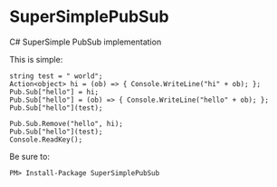 SuperSimplePubSub
=================

C# SuperSimple PubSub implementation

This is simple:

    string test = " world";
    Action<object> hi = (ob) => { Console.WriteLine("hi" + ob); };
    Pub.Sub["hello"] = hi;
    Pub.Sub["hello"] = (ob) => { Console.WriteLine("hello" + ob); };
    Pub.Sub["hello"](test);

    Pub.Sub.Remove("hello", hi);
    Pub.Sub["hello"](test);
    Console.ReadKey();
    
Be sure to:

    PM> Install-Package SuperSimplePubSub
